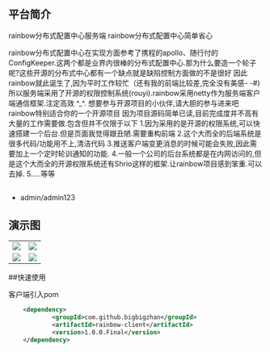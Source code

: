 ## 平台简介

rainbow分布式配置中心服务端
rainbow分布式配置中心简单省心

rainbow分布式配置中心在实现方面参考了携程的apollo、随行付的ConfigKeeper.这两个都是业界内很棒的分布式配置中心.那为什么要造一个轮子呢?这些开源的分布式中心都有一个缺点就是缺陷控制方面做的不是很好 因此rainbow就此诞生了,因为平时工作较忙（还有我的前端比较差,完全没有美感- -#)所以服务端采用了开源的权限控制系统(rouyi).rainbow采用netty作为服务端客户端通信框架.注定高效 ^_^.
想要参与开源项目的小伙伴,请大胆的参与进来吧rainbow特别适合你的一个开源项目
因为项目源码简单已读,目前完成度并不高有大量的工作需要做.包含但并不仅限于以下
1.因为采用的是开源的权限系统,可以快速搭建一个后台.但是页面我觉得跟丑陋.需要重构前端
2.这个大而全的后端系统是很多代码/功能用不上,清洁代码
3.推送客户端变更消息的时候可能会失败,因此需要加上一个定时轮训通知的功能.
4.一般一个公司的后台系统都是在内网访问的,但是这个大而全的开源权限系统还有Shrio这样的框架.让rainbow项目感到笨重.可以去掉.
5.....等等


##
- admin/admin123  

## 演示图
<table>
    <tr>
       <td><img src="https://github.com/bigbigzhan/rainbow/raw/master/rainbow-server/images-folder/login.png"/></td>
       <td><img src="https://github.com/bigbigzhan/rainbow/raw/master/rainbow-server/images-folder/homepage.png"/></td>
    </tr>
    <tr>
           <td><img src="https://github.com/bigbigzhan/rainbow/raw/master/rainbow-server/images-folder/env.png"/></td>
           <td><img src="https://github.com/bigbigzhan/rainbow/raw/master/rainbow-server/images-folder/cells.png"/></td>
    </tr>
</table>
 
 
 ##快速使用
 
 客户端引入pom
 ```xml
     <dependency>
             <groupId>com.github.bigbigzhan</groupId>
             <artifactId>rainbow-client</artifactId>
             <version>1.0.0.Final</version>
     </dependency>
 ```

